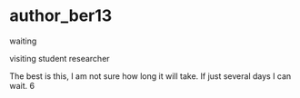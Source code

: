 # author_ber13
waiting  

visiting student researcher

The best is this, I am not sure how long it will take. If just several days I can wait. 6
